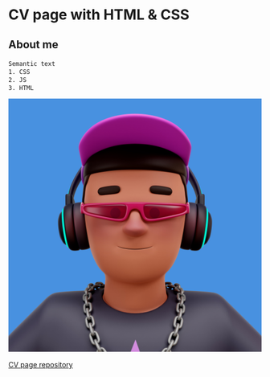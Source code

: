 # CV page with HTML & CSS

## About me

```
Semantic text
1. CSS
2. JS
3. HTML
```

![image](assets/avatar.jpg)

[CV page repository](https://github.com/Viktor1504/test-cv)